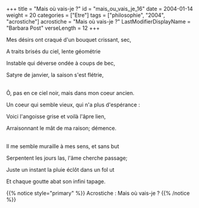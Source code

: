 +++
title = "Mais où vais-je ?"
id = "mais_ou_vais_je_16"
date = 2004-01-14
weight = 20
categories = ["Etre"]
tags = ["philosophie", "2004", "acrostiche"]
acrostiche = "Mais où vais-je ?"
LastModifierDisplayName = "Barbara Post"
verseLength = 12
+++

Mes désirs ont craqué d'un bouquet crissant, sec,

A traits brisés du ciel, lente géométrie

Instable qui déverse ondée à coups de bec,

Satyre de janvier, la saison s'est flétrie,

 \
Ô, pas en ce ciel noir, mais dans mon coeur ancien.

Un coeur qui semble vieux, qui n'a plus d'espérance :

Voici l'angoisse grise et voilà l'âpre lien,

Arraisonnant le mât de ma raison; démence.

 \
Il me semble muraille à mes sens, et sans but

Serpentent les jours las, l'âme cherche passage;

Juste un instant la pluie éclôt dans un fol ut

Et chaque goutte abat son infini tapage.

{{% notice style="primary" %}}
Acrostiche : Mais où vais-je ?
{{% /notice %}}

